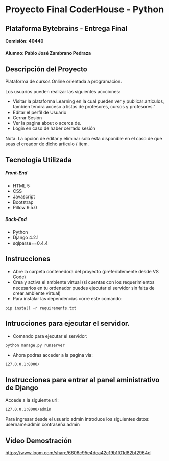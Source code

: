 # Proyecto Final CoderHouse - Python
## Plataforma Bytebrains - Entrega Final 
#### Comisión: 40440
#### Alumno: Pablo José Zambrano Pedraza

## Descripción del Proyecto
Plataforma de cursos Online orientada a programacion.

Los usuarios pueden realizar las siguientes accciones:
- Visitar la plataforma Learning en la cual pueden ver y publicar articulos, tambien tendra acceso a listas de profesores, cursos y profesores."
- Editar el perfil de Usuario
- Cerrar Sesión
- Ver la pagina about o acerca de.
- Login en caso de haber cerrado sesión

Nota: La opción de editar y eliminar solo esta disponible en el caso de que seas el creador de dicho articulo / item.

## Tecnología Utilizada

##### Front-End
- HTML 5
- CSS 
- Javascript
- Bootstrap
- Pillow 9.5.0
##### Back-End
- Python
- Django 4.2.1
- sqlparse==0.4.4

## Instrucciones 
+ Abre la carpeta contenedora del proyecto (preferiblemente desde VS Code)
+ Crea y activa el ambiente virtual (si cuentas con los requerimientos necesarios en tu ordenador puedes ejecutar el servidor sin falta de crear ambiente virtual)
+ Para instalar las dependencias corre este comando:

```
pip install -r requirements.txt
```

## Intrucciones para ejecutar el servidor.
+ Comando para ejecutar el servidor:
```
python manage.py runserver
```
+ Ahora podras acceder a la pagina via:
```
127.0.0.1:8000/
```

## Instrucciones para entrar al panel aministrativo de Django
Accede a la siguiente url:
```
127.0.0.1:8000/admin
```
Para ingresar desde el usuario admin introduce los siguientes datos:
username:admin
contraseña:admin

## Video Demostración

https://www.loom.com/share/6606c95e4dca42c19b1f01d82bf2964d